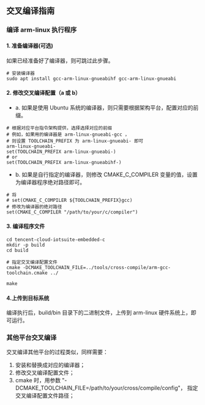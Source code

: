 ## 交叉编译指南
### 编译 arm-linux 执行程序
#### 1. 准备编译器(可选)

如果已经准备好了编译器，则可跳过此步骤。

``` shell
# 安装编译器
sudo apt install gcc-arm-linux-gnueabihf gcc-arm-linux-gnueabi
```

#### 2. 修改交叉编译配置（a 或 b）
- a. 如果是使用 Ubuntu 系统的编译器，则只需要根据架构平台，配置对应的前缀。
```shell
# 根据对应平台指令架构提供，选择选择对应的前缀
# 例如，如果用的编译器是 arm-linux-gnueabi-gcc ，
# 则设置 TOOLCHAIN_PREFIX 为 arm-linux-gnueabi- 即可
arm-linux-gnueabi-
set(TOOLCHAIN_PREFIX arm-linux-gnueabi-)
# or 
set(TOOLCHAIN_PREFIX arm-linux-gnueabihf-)
```

- b. 如果是自行指定的编译器，则修改 CMAKE_C_COMPILER 变量的值，设置为编译器程序绝对路径即可。

```shell
# 将
# set(CMAKE_C_COMPILER ${TOOLCHAIN_PREFIX}gcc)
# 修改为编译器的绝对路径
set(CMAKE_C_COMPILER "/path/to/your/c/compiler")
```

#### 3. 编译程序文件
```shell
cd tencent-cloud-iotsuite-embedded-c
mkdir -p build
cd build

# 指定交叉编译配置文件
cmake -DCMAKE_TOOLCHAIN_FILE=../tools/cross-compile/arm-gcc-toolchain.cmake ../

make
```

#### 4.上传到目标系统
编译执行后，build/bin 目录下的二进制文件，上传到 arm-linux
硬件系统上，即可运行。

### 其他平台交叉编译
交叉编译其他平台的过程类似，同样需要：
1. 安装和替换成对应的编译器；
2. 修改交叉编译配置文件；
3. cmake 时，用参数 "-DCMAKE_TOOLCHAIN_FILE=/path/to/your/cross/compile/config"，
   指定交叉编译配置文件路径；

